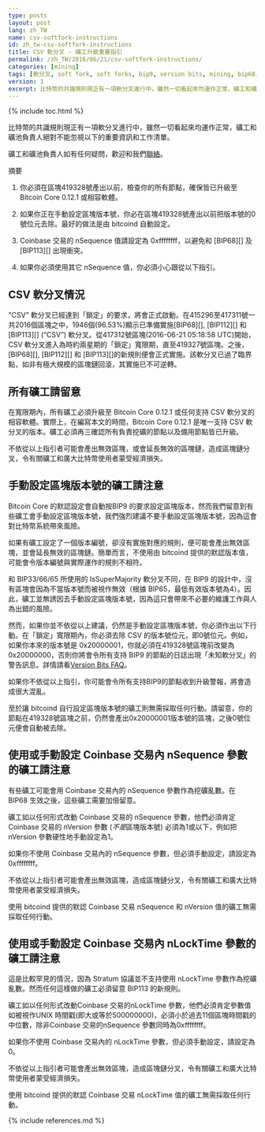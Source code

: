 ```yaml
---
type: posts
layout: post
lang: zh_TW
name: csv-softfork-instructions
id: zh_tw-csv-softfork-instructions
title: CSV 軟分叉 - 礦工升級重要指引
permalink: /zh_TW/2016/06/21/csv-softfork-instructions/
categories: [mining]
tags: [軟分叉, soft fork, soft forks, bip9, version bits, mining, bip68, bip112, bip113]
version: 1
excerpt: 比特幣的共識規則現正有一項軟分叉進行中，雖然一切看起來均運作正常，礦工和礦池負責人絕對不能忽視以下的重要資訊和工作清單。
---
```

{% include toc.html %}

比特幣的共識規則現正有一項軟分叉進行中，雖然一切看起來均運作正常，礦工和礦池負責人絕對不能忽視以下的重要資訊和工作清單。

礦工和礦池負責人如有任何疑問，歡迎和我們[聯絡][1]。

摘要

1. 你必須在區塊419328號產出以前，檢查你的所有節點，確保皆已升級至 Bitcoin Core 0.12.1 或相容軟體。

2. 如果你正在手動設定區塊版本號，你必在區塊419328號產出以前把版本號的0號位元去除。最好的做法是由 bitcoind 自動設定。

3. Coinbase 交易的 nSequence 值請設定為 0xffffffff，以避免和 [BIP68][] 及 [BIP113][] 出現衝突。

4. 如果你必須使用其它 nSequence 值，你必須小心跟從以下指引。

## CSV 軟分叉情況

"CSV" 軟分叉已經達到「鎖定」的要求，將會正式啟動。在415296至417311號一共2016個區塊之中，1946個(96.53%)顯示已準備實施[BIP68][], [BIP112][] 和 [BIP113][] (“CSV”) 軟分叉。從417312號區塊(2016-06-21 05:18:58 UTC)開始，CSV 軟分叉進入為時約兩星期的「鎖定」寬限期，直至419327號區塊。之後，[BIP68][], [BIP112][] 和 [BIP113][]的新規則便會正式實施。該軟分叉已過了臨界點，如非有極大規模的區塊鏈回滾，其實施已不可逆轉。

## 所有礦工請留意

在寬限期內，所有礦工必須升級至 Bitcoin Core 0.12.1 或任何支持 CSV 軟分叉的相容軟體。實際上，在編寫本文的時間，Bitcoin Core 0.12.1 是唯一支持 CSV 軟分叉的版本。礦工必須再三確認所有負責挖礦的節點以及備用節點皆已升級。

不依從以上指引者可能會產出無效區塊，或會延長無效的區塊鏈，造成區塊鏈分叉，令有關礦工和廣大比特幣使用者蒙受經濟損失。

## 手動設定區塊版本號的礦工請注意

Bitcoin Core 的默認設定會自動按BIP9 的要求設定區塊版本，然而我們留意到有些礦工會手動設定區塊版本號，我們強烈建議不要手動設定區塊版本號，因為這會對比特幣系統帶來風險。

如果有礦工設定了一個版本編號，卻沒有實施對應的規則，便可能會產出無效區塊，並會延長無效的區塊鏈。簡單而言，不使用由 bitcoind 提供的默認版本值，可能會令版本編號與實際運作的規則不相符。

和 BIP33/66/65 所使用的 IsSuperMajority 軟分叉不同，在 BIP9 的設計中，沒有區塊會因為不當版本號而被視作無效（根據 BIP65，最低有效版本號為4）。因此，礦工並無誘因去手動設定區塊版本號，因為這只會帶來不必要的維護工作與人為出錯的風險。

然而，如果你並不依從以上建議，仍然是手動設定區塊版本號，你必須作出以下行動。在「鎖定」寬限期內，你必須去除 CSV 的版本號位元，即0號位元。例如，如果你本來的版本號是 0x20000001，你就必須在419328號區塊前改變為 0x20000000，否則你將會令所有支持 BIP9 的節點的日誌出現「未知軟分叉」的警告訊息。詳情請看[Version Bits FAQ][2]。

如果你不依從以上指引，你可能會令所有支持BIP9的節點收到升級警報，將會造成很大混亂。

至於讓 bitcoind 自行設定區塊版本號的礦工則無需採取任何行動。請留意，你的節點在419328號區塊之前，仍然會產出0x20000001版本號的區塊，之後0號位元便會自動被去除。

## 使用或手動設定 Coinbase 交易內 nSequence 參數的礦工請注意

有些礦工可能會用 Coinbase 交易內的 nSequence 參數作為挖礦亂數。在 BIP68 生效之後，這些礦工需要加倍留意。

礦工如以任何形式改動 Coinbase 交易的 nSequence 參數，他們必須肯定 Coinbase 交易的 nVersion 參數 (*不是*區塊版本號) 必須為1或以下，例如把 nVersion 參數硬性地手動設定為1。

如果你不使用 Coinbase 交易內的 nSequence 參數，但必須手動設定，請設定為 0xffffffff。

不依從以上指引者可能會產出無效區塊，造成區塊鏈分叉，令有關礦工和廣大比特幣使用者蒙受經濟損失。

使用 bitcoind 提供的默認 Coinbase 交易 nSequence 和 nVersion 值的礦工無需採取任何行動。

## 使用或手動設定 Coinbase 交易內 nLockTime 參數的礦工請注意

這是比較罕見的情況，因為 Stratum 協議並不支持使用 nLockTime 參數作為挖礦亂數。然而任何這樣做的礦工必須留意 BIP113 的新規則。

礦工如以任何形式改動Coinbase 交易的nLockTime 參數，他們必須肯定參數值如被視作UNIX 時間戳(即大或等於500000000)，必須小於過去11個區塊時間戳的中位數，除非Coinbase 交易的nSequence 參數同時為0xffffffff。

如果你不使用 Coinbase 交易內的 nLockTime 參數，但必須手動設定，請設定為 0。

不依從以上指引者可能會產出無效區塊，造成區塊鏈分叉，令有關礦工和廣大比特幣使用者蒙受經濟損失。

使用 bitcoind 提供的默認 Coinbase 交易 nLockTime 值的礦工無需採取任何行動。

[1]: /en/contact/
[2]: /en/2016/06/08/version-bits-miners-faq/#when-should-miners-set-bits

{% include references.md %}